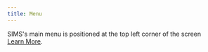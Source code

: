 ```yaml
---
title: Menu
---
```

SIMS's main menu is positioned at the top left corner of the screen [Learn&nbsp;More]({{site.baseurl}}/docs/getting-started/navigation).